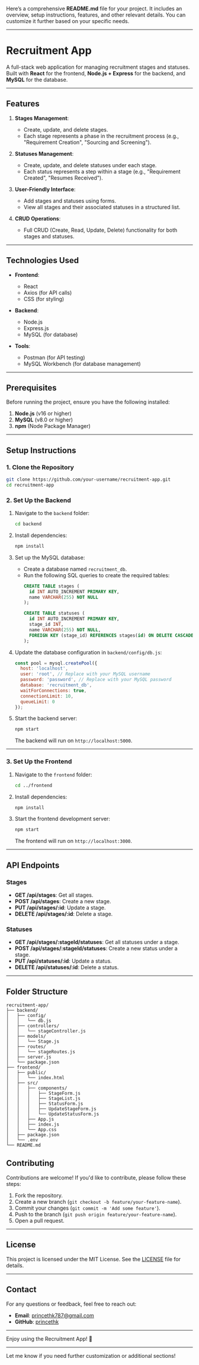 Here’s a comprehensive **README.md** file for your project. It includes an overview, setup instructions, features, and other relevant details. You can customize it further based on your specific needs.

---

# Recruitment App

A full-stack web application for managing recruitment stages and statuses. Built with **React** for the frontend, **Node.js + Express** for the backend, and **MySQL** for the database.

---

## Features

1. **Stages Management**:
   - Create, update, and delete stages.
   - Each stage represents a phase in the recruitment process (e.g., "Requirement Creation", "Sourcing and Screening").

2. **Statuses Management**:
   - Create, update, and delete statuses under each stage.
   - Each status represents a step within a stage (e.g., "Requirement Created", "Resumes Received").

3. **User-Friendly Interface**:
   - Add stages and statuses using forms.
   - View all stages and their associated statuses in a structured list.

4. **CRUD Operations**:
   - Full CRUD (Create, Read, Update, Delete) functionality for both stages and statuses.

---

## Technologies Used

- **Frontend**:
  - React
  - Axios (for API calls)
  - CSS (for styling)

- **Backend**:
  - Node.js
  - Express.js
  - MySQL (for database)

- **Tools**:
  - Postman (for API testing)
  - MySQL Workbench (for database management)

---

## Prerequisites

Before running the project, ensure you have the following installed:

1. **Node.js** (v16 or higher)
2. **MySQL** (v8.0 or higher)
3. **npm** (Node Package Manager)

---

## Setup Instructions

### 1. Clone the Repository

```bash
git clone https://github.com/your-username/recruitment-app.git
cd recruitment-app
```

### 2. Set Up the Backend

1. Navigate to the `backend` folder:
   ```bash
   cd backend
   ```

2. Install dependencies:
   ```bash
   npm install
   ```

3. Set up the MySQL database:
   - Create a database named `recruitment_db`.
   - Run the following SQL queries to create the required tables:
     ```sql
     CREATE TABLE stages (
       id INT AUTO_INCREMENT PRIMARY KEY,
       name VARCHAR(255) NOT NULL
     );

     CREATE TABLE statuses (
       id INT AUTO_INCREMENT PRIMARY KEY,
       stage_id INT,
       name VARCHAR(255) NOT NULL,
       FOREIGN KEY (stage_id) REFERENCES stages(id) ON DELETE CASCADE
     );
     ```

4. Update the database configuration in `backend/config/db.js`:
   ```javascript
   const pool = mysql.createPool({
     host: 'localhost',
     user: 'root', // Replace with your MySQL username
     password: 'password', // Replace with your MySQL password
     database: 'recruitment_db',
     waitForConnections: true,
     connectionLimit: 10,
     queueLimit: 0
   });
   ```

5. Start the backend server:
   ```bash
   npm start
   ```
   The backend will run on `http://localhost:5000`.

---

### 3. Set Up the Frontend

1. Navigate to the `frontend` folder:
   ```bash
   cd ../frontend
   ```

2. Install dependencies:
   ```bash
   npm install
   ```

3. Start the frontend development server:
   ```bash
   npm start
   ```
   The frontend will run on `http://localhost:3000`.

---

## API Endpoints

### Stages
- **GET /api/stages**: Get all stages.
- **POST /api/stages**: Create a new stage.
- **PUT /api/stages/:id**: Update a stage.
- **DELETE /api/stages/:id**: Delete a stage.

### Statuses
- **GET /api/stages/:stageId/statuses**: Get all statuses under a stage.
- **POST /api/stages/:stageId/statuses**: Create a new status under a stage.
- **PUT /api/statuses/:id**: Update a status.
- **DELETE /api/statuses/:id**: Delete a status.

---

## Folder Structure

```
recruitment-app/
├── backend/
│   ├── config/
│   │   └── db.js
│   ├── controllers/
│   │   └── stageController.js
│   ├── models/
│   │   └── Stage.js
│   ├── routes/
│   │   └── stageRoutes.js
│   ├── server.js
│   └── package.json
├── frontend/
│   ├── public/
│   │   └── index.html
│   ├── src/
│   │   ├── components/
│   │   │   ├── StageForm.js
│   │   │   ├── StageList.js
│   │   │   ├── StatusForm.js
│   │   │   ├── UpdateStageForm.js
│   │   │   └── UpdateStatusForm.js
│   │   ├── App.js
│   │   ├── index.js
│   │   └── App.css
│   ├── package.json
│   └── .env
└── README.md
```

## Contributing

Contributions are welcome! If you'd like to contribute, please follow these steps:

1. Fork the repository.
2. Create a new branch (`git checkout -b feature/your-feature-name`).
3. Commit your changes (`git commit -m 'Add some feature'`).
4. Push to the branch (`git push origin feature/your-feature-name`).
5. Open a pull request.

---

## License

This project is licensed under the MIT License. See the [LICENSE](LICENSE) file for details.

---

## Contact

For any questions or feedback, feel free to reach out:

- **Email**: princethk787@gmail.com
- **GitHub**: [princethk](https://github.com/princethk)

---

Enjoy using the Recruitment App! 🚀

--- 

Let me know if you need further customization or additional sections!